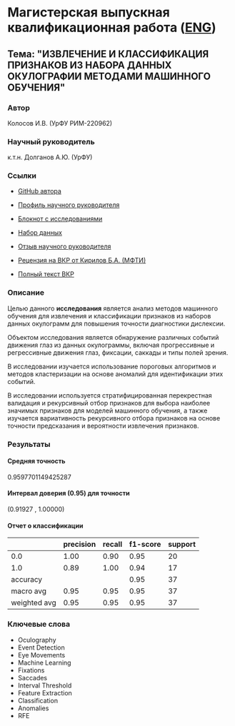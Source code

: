 # Магистерская выпускная квалификационная работа ([ENG](https://github.com/termik88/VKR_ML/blob/main/README_eng.md))
## Тема: "ИЗВЛЕЧЕНИЕ И КЛАССИФИКАЦИЯ ПРИЗНАКОВ ИЗ НАБОРА ДАННЫХ ОКУЛОГРАФИИ МЕТОДАМИ МАШИННОГО ОБУЧЕНИЯ"

### Автор

Колосов И.В. (УрФУ РИМ-220962)

### Научный руководитель

к.т.н. Долганов А.Ю. (УрФУ)

### Ссылки

- [GitHub автора](https://github.com/termik88)

- [Профиль научного руководителя](https://urfu.ru/ru/about/personal-pages/Personal/person/anton.dolganov/)

- [Блокнот c исследованиями](https://github.com/termik88/VKR_ML/blob/main/vkr_research.ipynb)

- [Набор данных](https://figshare.com/collections/Screening_for_Dyslexia_Using_Eye_Tracking_During_Reading/3521379)

- [Отзыв научного руководителя](https://github.com/termik88/VKR_ML/blob/main/review%20-%20Scientific%20Supervisor.pdf)

- [Рецензия на ВКР от Кирилов Б.А. (МФТИ)](https://github.com/termik88/VKR_ML/blob/main/review%20-%20Expert.pdf)

- [Полный текст ВКР](https://github.com/termik88/VKR_ML/blob/main/text_vkr.pdf) 

### Описание
Целью данного **исследования** является анализ методов машинного
обучения для извлечения и классификации признаков из наборов данных
окулограмм для повышения точности диагностики дислексии.

Объектом исследования является обнаружение различных событий
движения глаз из данных окулограммы, включая прогрессивные и
регрессивные движения глаз, фиксации, саккады и типы полей зрения.

В исследовании изучается использование пороговых алгоритмов и
методов кластеризации на основе аномалий для идентификации этих событий.

В исследовании используется стратифицированная перекрестная
валидация и рекурсивный отбор признаков для выбора наиболее значимых
признаков для моделей машинного обучения, а также изучается вариативность
рекурсивного отбора признаков на основе точности предсказания и
вероятности извлечения признаков.

### Результаты

#### Средняя точность
0.9597701149425287

#### Интервал доверия (0.95) для точности
(0.91927 , 1.00000)

#### Отчет о классификации

|  | precision | recall | f1-score | support |
| --- | --- | --- | --- | --- |
| 0.0 | 1.00 | 0.90 | 0.95 | 20 |
| 1.0 | 0.89 | 1.00 | 0.94 | 17 |
| accuracy |  |  | 0.95 | 37 |
| macro avg | 0.95 | 0.95 | 0.95 | 37 |
| weighted avg | 0.95 | 0.95 | 0.95 | 37 |

### Ключевые слова

* Oculography
* Event Detection
* Eye Movements
* Machine Learning
* Fixations
* Saccades
* Interval Threshold
* Feature Extraction
* Classification
* Anomalies
* RFE
